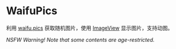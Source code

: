 # WaifuPics

利用 [waifu.pics](https://waifu.pics/docs) 获取随机图片，使用 [ImageView](https://github.com/Xie-Long-0/Qt_projects/tree/master/ImageView) 显示图片，支持动图。

_NSFW Warning! Note that some contents are age-restricted._
